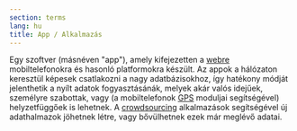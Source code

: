 ```yaml
---
section: terms
lang: hu
title: App / Alkalmazás
---
```


Egy szoftver (másnéven "app"), amely kifejezetten a [webre](../web/) mobiltelefonokra és hasonló platformokra készült. Az appok a hálózaton keresztül képesek csatlakozni a nagy adatbázisokhoz, így hatékony módját jelenthetik a nyílt adatok fogyasztásánák, melyek akár valós idejűek, személyre szabottak, vagy (a mobiltelefonok [GPS](../gps/) moduljai segítségével) helyzetfüggőek is lehetnek. A [crowdsourcing](../crowdsourcing/) alkalmazások segítségével új adathalmazok jöhetnek létre, vagy bővülhetnek ezek már meglévő adatai.
